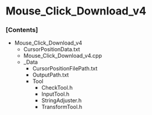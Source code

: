 # Mouse_Click_Download_v4

### \[Contents]

+ Mouse_Click_Download_v4
  + CursorPositionData.txt
  + Mouse_Click_Download_v4.cpp
  + _Data
    + CursorPositionFilePath.txt
    + OutputPath.txt
    + Tool
      + CheckTool.h
      + InputTool.h
      + StringAdjuster.h
      + TransformTool.h
      

